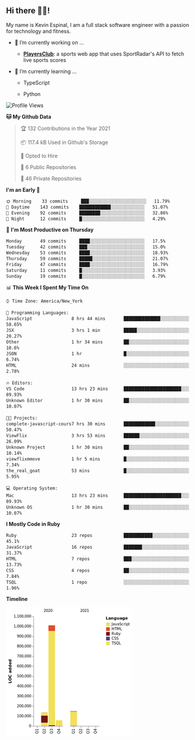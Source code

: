 ## Hi there 👋🏽!

My name is Kevin Espinal, I am a full stack software engineer with a passion for technology and fitness.

- 🔭 I’m currently working on ...

     - **[PlayersClub](https://playersclub.herokuapp.com/#/)**: a sports web app that uses SportRadar's API to fetch live sports scores

- 🌱 I’m currently learning ...

     - TypeScript
     
     - Python
     
<!--START_SECTION:waka-->
![Profile Views](http://img.shields.io/badge/Profile%20Views-0-blue)

**🐱 My Github Data** 

> 🏆 132 Contributions in the Year 2021
 > 
> 📦 117.4 kB Used in Github's Storage 
 > 
> 💼 Opted to Hire
 > 
> 📜 6 Public Repositories 
 > 
> 🔑 46 Private Repositories  
 > 
**I'm an Early 🐤** 

```text
🌞 Morning    33 commits     ███░░░░░░░░░░░░░░░░░░░░░░   11.79% 
🌆 Daytime    143 commits    ████████████░░░░░░░░░░░░░   51.07% 
🌃 Evening    92 commits     ████████░░░░░░░░░░░░░░░░░   32.86% 
🌙 Night      12 commits     █░░░░░░░░░░░░░░░░░░░░░░░░   4.29%

```
📅 **I'm Most Productive on Thursday** 

```text
Monday       49 commits     ████░░░░░░░░░░░░░░░░░░░░░   17.5% 
Tuesday      42 commits     ███░░░░░░░░░░░░░░░░░░░░░░   15.0% 
Wednesday    53 commits     ████░░░░░░░░░░░░░░░░░░░░░   18.93% 
Thursday     59 commits     █████░░░░░░░░░░░░░░░░░░░░   21.07% 
Friday       47 commits     ████░░░░░░░░░░░░░░░░░░░░░   16.79% 
Saturday     11 commits     █░░░░░░░░░░░░░░░░░░░░░░░░   3.93% 
Sunday       19 commits     █░░░░░░░░░░░░░░░░░░░░░░░░   6.79%

```


📊 **This Week I Spent My Time On** 

```text
⌚︎ Time Zone: America/New_York

💬 Programming Languages: 
JavaScript               8 hrs 44 mins       ██████████████░░░░░░░░░░░   58.65% 
JSX                      3 hrs 1 min         █████░░░░░░░░░░░░░░░░░░░░   20.27% 
Other                    1 hr 34 mins        ██░░░░░░░░░░░░░░░░░░░░░░░   10.6% 
JSON                     1 hr                █░░░░░░░░░░░░░░░░░░░░░░░░   6.74% 
HTML                     24 mins             ░░░░░░░░░░░░░░░░░░░░░░░░░   2.78%

🔥 Editors: 
VS Code                  13 hrs 23 mins      ██████████████████████░░░   89.93% 
Unknown Editor           1 hr 30 mins        ██░░░░░░░░░░░░░░░░░░░░░░░   10.07%

🐱‍💻 Projects: 
complete-javascript-cours7 hrs 30 mins       ████████████░░░░░░░░░░░░░   50.47% 
ViewFlix                 3 hrs 53 mins       ██████░░░░░░░░░░░░░░░░░░░   26.09% 
Unknown Project          1 hr 30 mins        ██░░░░░░░░░░░░░░░░░░░░░░░   10.14% 
viewflixmmove            1 hr 5 mins         █░░░░░░░░░░░░░░░░░░░░░░░░   7.34% 
the_real_goat            53 mins             █░░░░░░░░░░░░░░░░░░░░░░░░   5.95%

💻 Operating System: 
Mac                      13 hrs 23 mins      ██████████████████████░░░   89.93% 
Unknown OS               1 hr 30 mins        ██░░░░░░░░░░░░░░░░░░░░░░░   10.07%

```

**I Mostly Code in Ruby** 

```text
Ruby                     23 repos            ███████████░░░░░░░░░░░░░░   45.1% 
JavaScript               16 repos            ███████░░░░░░░░░░░░░░░░░░   31.37% 
HTML                     7 repos             ███░░░░░░░░░░░░░░░░░░░░░░   13.73% 
CSS                      4 repos             ██░░░░░░░░░░░░░░░░░░░░░░░   7.84% 
TSQL                     1 repo              ░░░░░░░░░░░░░░░░░░░░░░░░░   1.96%

```


**Timeline**

![Chart not found](https://raw.githubusercontent.com/espinalk212/espinalk212/main/charts/bar_graph.png) 


<!--END_SECTION:waka-->


<!--
**espinalk212/espinalk212** is a ✨ _special_ ✨ repository because its `README.md` (this file) appears on your GitHub profile.

Here are some ideas to get you started:

- 🔭 I’m currently working on ...
- 🌱 I’m currently learning ...
- 👯 I’m looking to collaborate on ...
- 🤔 I’m looking for help with ...
- 💬 Ask me about ...
- 📫 How to reach me: ...
- 😄 Pronouns: ...
- ⚡ Fun fact: ...
-->
